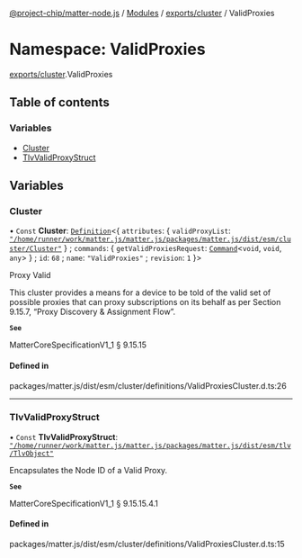 [@project-chip/matter-node.js](../README.md) / [Modules](../modules.md) / [exports/cluster](exports_cluster.md) / ValidProxies

# Namespace: ValidProxies

[exports/cluster](exports_cluster.md).ValidProxies

## Table of contents

### Variables

- [Cluster](exports_cluster.ValidProxies.md#cluster)
- [TlvValidProxyStruct](exports_cluster.ValidProxies.md#tlvvalidproxystruct)

## Variables

### Cluster

• `Const` **Cluster**: [`Definition`](exports_cluster.ClusterFactory.md#definition)<{ `attributes`: { `validProxyList`: [`"/home/runner/work/matter.js/matter.js/packages/matter.js/dist/esm/cluster/Cluster"`](export._internal_.__home_runner_work_matter_js_matter_js_packages_matter_js_dist_esm_cluster_Cluster_.md)  } ; `commands`: { `getValidProxiesRequest`: [`Command`](exports_cluster.md#command)<`void`, `void`, `any`\>  } ; `id`: ``68`` ; `name`: ``"ValidProxies"`` ; `revision`: ``1``  }\>

Proxy Valid

This cluster provides a means for a device to be told of the valid set of possible proxies that can proxy
subscriptions on its behalf as per Section 9.15.7, “Proxy Discovery & Assignment Flow”.

**`See`**

MatterCoreSpecificationV1_1 § 9.15.15

#### Defined in

packages/matter.js/dist/esm/cluster/definitions/ValidProxiesCluster.d.ts:26

___

### TlvValidProxyStruct

• `Const` **TlvValidProxyStruct**: [`"/home/runner/work/matter.js/matter.js/packages/matter.js/dist/esm/tlv/TlvObject"`](export._internal_.__home_runner_work_matter_js_matter_js_packages_matter_js_dist_esm_tlv_TlvObject_.md)

Encapsulates the Node ID of a Valid Proxy.

**`See`**

MatterCoreSpecificationV1_1 § 9.15.15.4.1

#### Defined in

packages/matter.js/dist/esm/cluster/definitions/ValidProxiesCluster.d.ts:15
